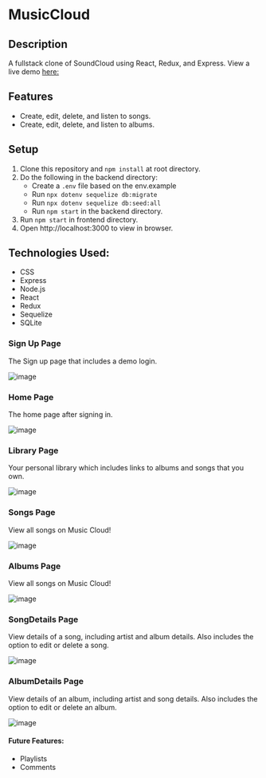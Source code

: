 # MusicCloud

## Description

A fullstack clone of SoundCloud using React, Redux, and Express.
View a live demo [here:](https://musiccloud.onrender.com/)

## Features
* Create, edit, delete, and listen to songs.
* Create, edit, delete, and listen to albums.

## Setup
  1. Clone this repository and ```npm install``` at root directory.
  2. Do the following in the backend directory:
        * Create a ```.env``` file based on the env.example
        * Run ```npx dotenv sequelize db:migrate```
        * Run ```npx dotenv sequelize db:seed:all```
        * Run ```npm start``` in the backend directory.
  3. Run ```npm start``` in frontend directory.
  4. Open http://localhost:3000 to view in browser.

## Technologies Used:

* CSS
* Express
* Node.js
* React
* Redux
* Sequelize
* SQLite

### Sign Up Page

The Sign up page that includes a demo login.

![image](https://github.com/Kbafekr/MusicCloud/blob/9aa87373473019d17a24356e0b8c19591a0f4c14/Read%20Me%20Images/SignUpPage.png)

### Home Page

The home page after signing in.

![image](https://github.com/Kbafekr/MusicCloud/blob/9aa87373473019d17a24356e0b8c19591a0f4c14/Read%20Me%20Images/HomePage.png)

### Library Page

Your personal library which includes links to albums and songs that you own.

![image](https://github.com/Kbafekr/MusicCloud/blob/9aa87373473019d17a24356e0b8c19591a0f4c14/Read%20Me%20Images/LibraryPage.png)


### Songs Page

View all songs on Music Cloud!

![image](https://github.com/Kbafekr/MusicCloud/blob/9aa87373473019d17a24356e0b8c19591a0f4c14/Read%20Me%20Images/SongsPage.png)

### Albums Page

View all songs on Music Cloud!

![image](https://github.com/Kbafekr/MusicCloud/blob/9aa87373473019d17a24356e0b8c19591a0f4c14/Read%20Me%20Images/AlbumsPage.png)

### SongDetails Page

View details of a song, including artist and album details. Also includes the option to edit or delete a song.


![image](https://github.com/Kbafekr/MusicCloud/blob/9aa87373473019d17a24356e0b8c19591a0f4c14/Read%20Me%20Images/SongDetailsPage.png)


### AlbumDetails Page

View details of an album, including artist and song details. Also includes the option to edit or delete an album.

![image](https://github.com/Kbafekr/MusicCloud/blob/9aa87373473019d17a24356e0b8c19591a0f4c14/Read%20Me%20Images/AlbumDetailsPage.png)





#### Future Features:

* Playlists
* Comments
